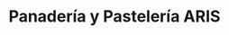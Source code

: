 ---
title: "Panadería y Pastelería ARIS"
url: /rafal/panaderia-y-pasteleria-aris/
shop: panadería
---